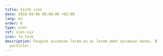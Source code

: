 ```yaml
---
title: Sixth icon
date: 2018-09-06 00:00:00 +02:00
lang: en
order: 6
type: icon
ref: icon-six
icon: fa-lock
description: Feugiat accumsan lorem eu ac lorem amet accumsan donec. Blandit orci
  porttitor.
---
```


